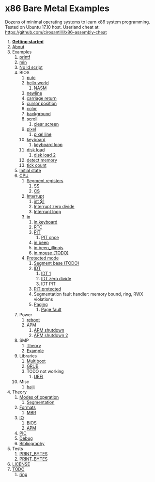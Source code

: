 # x86 Bare Metal Examples

Dozens of minimal operating systems to learn x86 system programming. Tested on Ubuntu 17.10 host. Userland cheat at: <https://github.com/cirosantilli/x86-assembly-cheat>

1.  [**Getting started**](getting-started.md)
1.  [About](about.md)
1.  Examples
    1.  [printf](printf/)
    1.  [min](min.S)
    1.  [No ld script](no-ld-script/)
    1.  BIOS
        1.  [putc](bios_putc.S)
        1.  [hello world](bios_hello_world.S)
            1.  [NASM](nasm/)
        1.  [newline](bios_newline.S)
        1.  [carriage return](bios_carriage_return.S)
        1.  [cursor position](bios_cursor_position.S)
        1.  [color](bios_color.S)
        1.  [background](bios_background.S)
        1.  [scroll](bios_scroll.S)
            1.  [clear screen](bios_clear_screen.S)
        1.  [pixel](bios_pixel.S)
            1.  [pixel line](bios_pixel_line.S)
        1.  [keyboard](bios_keyboard.S)
            1.  [keyboard loop](bios_keyboard_loop.S)
        1.  [disk load](bios_disk_load.S)
            1.  [disk load 2](bios_disk_load2.S)
        1.  [detect memory](bios_detect_memory.S)
        1.  [tick count](bios_tick_count.S)
    1.  [Initial state](initial_state.S)
    1.  [CPU](cpu.md)
        1.  [Segment registers](segment_registers.S)
            1.  [SS](ss.S)
            1.  [CS](cs.S)
        1.  [Interrupt](interrupt.S)
            1.  [int \$1](interrupt1.S)
            1.  [Interrupt zero divide](interrupt_zero_divide.S)
            1.  [Interrupt loop](interrupt_loop.S)
        1.  [in](in.md)
            1.  [in keyboard](in_keyboard.S)
            1.  [RTC](rtc.S)
            1.  [PIT](pit.S)
                1.  [PIT once](pit_once.S)
            1.  [in beep](in_beep.S)
            1.  [in beep_illinois](in_beep_illinois.S)
            1.  [in mouse (TODO)](in_mouse.S)
        1.  [Protected mode](protected_mode.S)
            1.  [Segment base (TODO)](segment_base.S)
            1.  [IDT](idt.S)
                1.  [IDT 1](idt1.S)
                1.  [IDT zero divide](idt_zero_divide.S)
                1.  IDT PIT
            1.  [PIT protected](pit_protected.S)
            1.  Segmentation fault handler: memory bound, ring, RWX violations
            1.  [Paging](paging.S)
                1. [Page fault](page_fault.S)
    1.  Power
        1.  [reboot](reboot.S)
        1.  APM
            1.  [APM shutdown](apm_shutdown.S)
            1.  [APM shutdown 2](apm_shutdown2.S)
    1.  SMP
        1.  [Theory](smp.md)
        1.  [Example](smp.S)
    1.  Libraries
        1.  [Multiboot](multiboot/)
        1.  [GRUB](grub/)
        1.  TODO not working
            1.  [UEFI](uefi/)
    1.  Misc
        1.  [hajji](hajji/)
1.  Theory
    1.  [Modes of operation](modes-of-operation.md)
        1.  [Segmentation](segmentation.md)
    1.  [Formats](formats.md)
        1.  [MBR](mbr.md)
    1.  [IO](io.md)
        1.  [BIOS](bios.md)
        1.  [APM](apm.md)
    1.  [PIC](pic.md)
    1.  [Debug](debug.md)
    1.  [Bibliography](bibliography.md)
1.  Tests
    1. [PRINT_BYTES](test_print_bytes.S)
    1. [PRINT_BYTES](test_pit_sleep.S)
1.  [LICENSE](LICENSE.md)
1.  [TODO](TODO.md)
    1. [ring](ring.md)
